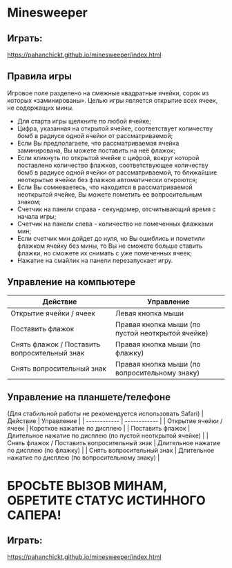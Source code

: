 # Minesweeper

## Играть:
https://pahanchickt.github.io/minesweeper/index.html

## Правила игры

Игровое поле разделено на смежные квадратные ячейки, сорок из которых «заминированы». Целью игры является открытие всех ячеек, не содержащих мины. 
* Для старта игры щелкните по любой ячейке;
* Цифра, указанная на открытой ячейке, соответствует количеству бомб в радиусе одной ячейки от рассматриваемой;
* Если Вы предполагаете, что рассматриваемая ячейка заминирована, Вы можете поставить на неё флажок;
* Если кликнуть по открытой ячейке с цифрой, вокруг которой поставлено количество флажков, соответствующее количеству бомб в радиусе одной ячейки от рассматриваемой, то ближайшие неоткрытые ячейки без флажков автоматически откроются;
* Если Вы сомневаетесь, что находится в рассматриваемой неоткрытой ячейке, Вы можете пометить ее вопросительным знаком;
* Счетчик на панели справа - секундомер, отсчитывающий время с начала игры;
* Счетчик на панели слева - количество не помеченных флажками мин;
* Если счетчик мин дойдет до нуля, но Вы ошиблись и пометили флажком ячейку без мины, то Вы не сможете больше ставить флажки, но сможете их снимать с уже помеченных ячеек;
* Нажатие на смайлик на панели перезапускает игру.

## Управление на компьютере

| Действие    | Управление    |
| ------------ | ------------ |
| Открытие ячейки / ячеек | Левая кнопка мыши |
| Поставить флажок | Правая кнопка мыши (по пустой неоткрытой ячейке) |
| Снять флажок / Поставить вопросительный знак | Правая кнопка мыши (по флажку) |
| Снять вопросительный знак | Правая кнопка мыши (по вопросительному знаку) |

## Управление на планшете/телефоне
(Для стабильной работы не рекомендуется использовать Safari)
| Действие    | Управление    |
| ------------ | ------------ |
| Открытие ячейки / ячеек | Короткое нажатие по дисплею |
| Поставить флажок | Длительное нажатие по дисплею (по пустой неоткрытой ячейке) |
| Снять флажок / Поставить вопросительный знак | Длительное нажатие по дисплею (по флажку) |
| Снять вопросительный знак | Длительное нажатие по дисплею (по вопросительному знаку) |

# БРОСЬТЕ ВЫЗОВ МИНАМ, ОБРЕТИТЕ СТАТУС ИСТИННОГО САПЕРА!

## Играть:
https://pahanchickt.github.io/minesweeper/index.html

